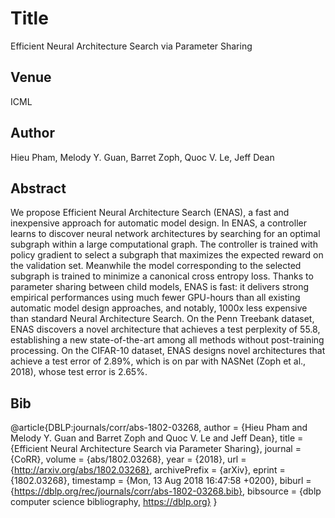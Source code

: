 # Title 
Efficient Neural Architecture Search via Parameter Sharing

## Venue
ICML

## Author 
Hieu Pham, Melody Y. Guan, Barret Zoph, Quoc V. Le, Jeff Dean
## Abstract 
We propose Efficient Neural Architecture Search (ENAS), a fast and inexpensive approach for automatic model design. In ENAS, a controller learns to discover neural network architectures by searching for an optimal subgraph within a large computational graph. The controller is trained with policy gradient to select a subgraph that maximizes the expected reward on the validation set. Meanwhile the model corresponding to the selected subgraph is trained to minimize a canonical cross entropy loss. Thanks to parameter sharing between child models, ENAS is fast: it delivers strong empirical performances using much fewer GPU-hours than all existing automatic model design approaches, and notably, 1000x less expensive than standard Neural Architecture Search. On the Penn Treebank dataset, ENAS discovers a novel architecture that achieves a test perplexity of 55.8, establishing a new state-of-the-art among all methods without post-training processing. On the CIFAR-10 dataset, ENAS designs novel architectures that achieve a test error of 2.89%, which is on par with NASNet (Zoph et al., 2018), whose test error is 2.65%.
## Bib
@article{DBLP:journals/corr/abs-1802-03268,
  author    = {Hieu Pham and
               Melody Y. Guan and
               Barret Zoph and
               Quoc V. Le and
               Jeff Dean},
  title     = {Efficient Neural Architecture Search via Parameter Sharing},
  journal   = {CoRR},
  volume    = {abs/1802.03268},
  year      = {2018},
  url       = {http://arxiv.org/abs/1802.03268},
  archivePrefix = {arXiv},
  eprint    = {1802.03268},
  timestamp = {Mon, 13 Aug 2018 16:47:58 +0200},
  biburl    = {https://dblp.org/rec/journals/corr/abs-1802-03268.bib},
  bibsource = {dblp computer science bibliography, https://dblp.org}
}